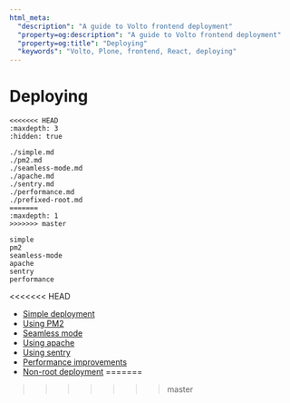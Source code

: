 ```yaml
---
html_meta:
  "description": "A guide to Volto frontend deployment"
  "property=og:description": "A guide to Volto frontend deployment"
  "property=og:title": "Deploying"
  "keywords": "Volto, Plone, frontend, React, deploying"
---
```


# Deploying

```{toctree}
<<<<<<< HEAD
:maxdepth: 3
:hidden: true

./simple.md
./pm2.md
./seamless-mode.md
./apache.md
./sentry.md
./performance.md
./prefixed-root.md
=======
:maxdepth: 1
>>>>>>> master

simple
pm2
seamless-mode
apache
sentry
performance
```
<<<<<<< HEAD

- [Simple deployment](./simple.md)
- [Using PM2](./pm2.md)
- [Seamless mode](./seamless-mode.md)
- [Using apache](./apache.md)
- [Using sentry](./sentry.md)
- [Performance improvements](./performance.md)
- [Non-root deployment](./prefixed-root.md)
=======
>>>>>>> master
